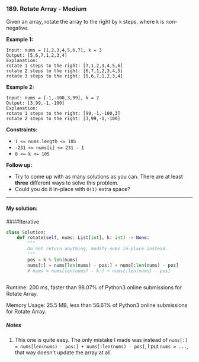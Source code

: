 ### 189. Rotate Array - Medium

Given an array, rotate the array to the right by `k` steps, where `k` is non-negative.

 

**Example 1:**

```
Input: nums = [1,2,3,4,5,6,7], k = 3
Output: [5,6,7,1,2,3,4]
Explanation:
rotate 1 steps to the right: [7,1,2,3,4,5,6]
rotate 2 steps to the right: [6,7,1,2,3,4,5]
rotate 3 steps to the right: [5,6,7,1,2,3,4]
```

**Example 2:**

```
Input: nums = [-1,-100,3,99], k = 2
Output: [3,99,-1,-100]
Explanation: 
rotate 1 steps to the right: [99,-1,-100,3]
rotate 2 steps to the right: [3,99,-1,-100]
```

 

**Constraints:**

- `1 <= nums.length <= 105`
- `-231 <= nums[i] <= 231 - 1`
- `0 <= k <= 105`

 

**Follow up:**

- Try to come up with as many solutions as you can. There are at least **three** different ways to solve this problem.
- Could you do it in-place with `O(1)` extra space?

---
#### My solution:
####Iterative
```python
class Solution:
    def rotate(self, nums: List[int], k: int) -> None:
        """
        Do not return anything, modify nums in-place instead.
        """
        pos = k % len(nums)
        nums[:] = nums[len(nums) - pos:] + nums[:len(nums) - pos]
        # nums = nums[len(nums) - k:] + nums[:len(nums) - pos]
        
```
Runtime: 200 ms, faster than 98.07% of Python3 online submissions for Rotate Array.

Memory Usage: 25.5 MB, less than 56.61% of Python3 online submissions for Rotate Array.

##### Notes

1. This one is quite easy. The only mistake I made was instead of `nums[:] = nums[len(nums) - pos:] + nums[:len(nums) - pos]`, I put `nums = ...`, that way doesn't update the array at all. 

